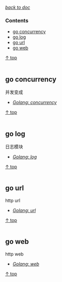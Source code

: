 [*back to doc*](https://github.com/malw2020/learn/tree/master/doc#contents)<br>

### Contents

- [go concurrency](#go-concurrency)
- [go log](#go-log)
- [go url](#go-url)
- [go web](#go-web)


[↑ top](#contents)
<br><br>


## go concurrency

  并发变成
- [*Golang: concurrency*](https://github.com/malw2020/learn/tree/master/doc/golang/concurrency)

[↑ top](#contents)
<br><br>

## go log

  日志模块
- [*Golang: log*](https://github.com/malw2020/learn/tree/master/doc/golang/log)

[↑ top](#contents)
<br><br>

## go url

  http url
- [*Golang: url*](https://github.com/malw2020/learn/tree/master/doc/golang/url)

[↑ top](#contents)
<br><br>

## go web

  http web
- [*Golang: web*](https://github.com/malw2020/learn/tree/master/doc/golang/web)

[↑ top](#contents)
<br><br>






